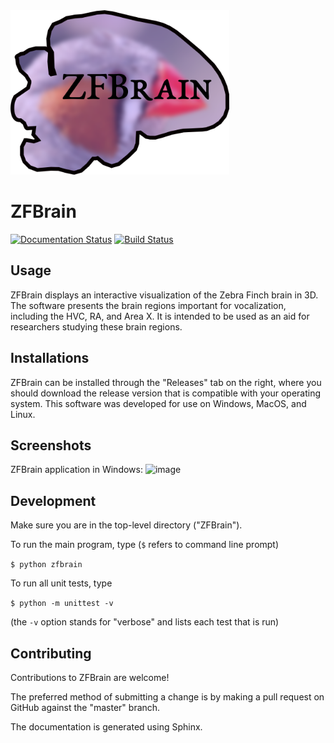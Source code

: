 <img src="images/zfbrain_logo_large.png" width="350" />

# ZFBrain

[![Documentation Status](https://readthedocs.org/projects/zfbrain/badge/?version=latest)](https://zfbrain.readthedocs.io/en/latest/?badge=latest)
[![Build Status](https://travis-ci.com/hneustadter/ZFBrain.svg?branch=master)](https://travis-ci.com/hneustadter/ZFBrain)


## Usage
ZFBrain displays an interactive visualization of the Zebra Finch brain in 3D. The software presents the brain regions important for vocalization, including the HVC, RA, and Area X. It is intended to be used as an aid for researchers studying these brain regions.

## Installations
ZFBrain can be installed through the "Releases" tab on the right, where you should download the release version that is compatible with your operating system. This software was developed for use on Windows, MacOS, and Linux.

## Screenshots
ZFBrain application in Windows:
![image](https://user-images.githubusercontent.com/72104561/111705780-9f1c7600-8817-11eb-8623-646abe2ed996.png)

## Development

Make sure you are in the top-level directory ("ZFBrain"). 

To run the main program, type (`$` refers to command line prompt)

`$ python zfbrain`

To run all unit tests, type

`$ python -m unittest -v`

(the `-v` option stands for "verbose" and lists each test that is run)

## Contributing

Contributions to ZFBrain are welcome!

The preferred method of submitting a change is by making a pull request on GitHub against the "master" branch.

The documentation is generated using Sphinx.
